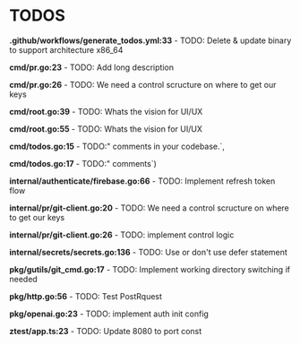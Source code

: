# TODOS 

**.github/workflows/generate_todos.yml:33** - TODO: Delete & update binary to support architecture x86_64

**cmd/pr.go:23** - TODO: Add long description

**cmd/pr.go:26** - TODO: We need a control scructure on where to get our keys

**cmd/root.go:39** - TODO: Whats the vision for UI/UX

**cmd/root.go:55** - TODO: Whats the vision for UI/UX

**cmd/todos.go:15** - TODO:" comments in your codebase.`,

**cmd/todos.go:17** - TODO:" comments`)

**internal/authenticate/firebase.go:66** - TODO: Implement refresh token flow

**internal/pr/git-client.go:20** - TODO: We need a control scructure on where to get our keys

**internal/pr/git-client.go:26** - TODO: implement control logic

**internal/secrets/secrets.go:136** - TODO: Use or don't use defer statement

**pkg/gutils/git_cmd.go:17** - TODO: Implement working directory switching if needed

**pkg/http.go:56** - TODO: Test PostRquest

**pkg/openai.go:23** - TODO: implement auth init config

**ztest/app.ts:23** - TODO: Update 8080 to port const

